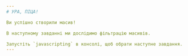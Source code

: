 ```yaml
---
# УРА, ПІЦА!

Ви успішно створили масив!

В наступному завданні ми дослідимо фільтрацію масивів.

Запустіть `javascripting` в консолі, щоб обрати наступне завдання.
---
```

